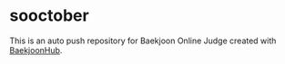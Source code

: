 # sooctober
This is an auto push repository for Baekjoon Online Judge created with [BaekjoonHub](https://github.com/BaekjoonHub/BaekjoonHub).
